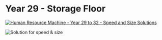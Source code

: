 # Year 29 - Storage Floor

[![Human Resource Machine - Year 29 to 32 - Speed and Size Solutions](https://img.youtube.com/vi/A-VxIM0lfSI/0.jpg)](https://www.youtube.com/watch?v=A-VxIM0lfSI)

![Solution for speed & size](solution.png "Solution")